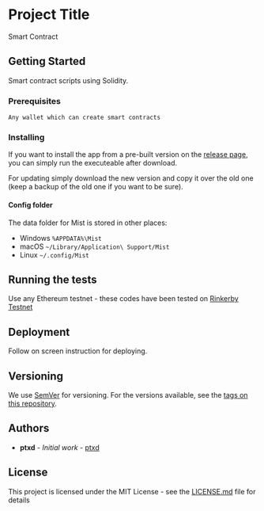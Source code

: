 # Project Title

Smart Contract

## Getting Started

Smart contract scripts using Solidity. 

### Prerequisites

```
Any wallet which can create smart contracts
```

### Installing

If you want to install the app from a pre-built version on the [release page](https://github.com/ethereum/mist/releases),
you can simply run the executeable after download.

For updating simply download the new version and copy it over the old one (keep a backup of the old one if you want to be sure).

#### Config folder
The data folder for Mist is stored in other places:

- Windows `%APPDATA%\Mist`
- macOS `~/Library/Application\ Support/Mist`
- Linux `~/.config/Mist`


## Running the tests

Use any Ethereum testnet - these codes have been tested on [Rinkerby Testnet](https://www.rinkeby.io/)

## Deployment

Follow on screen instruction for deploying.

## Versioning

We use [SemVer](http://semver.org/) for versioning. For the versions available, see the [tags on this repository](https://github.com/your/project/tags). 

## Authors

* **ptxd** - *Initial work* - [ptxd](https://github.com/ptxd)


## License

This project is licensed under the MIT License - see the [LICENSE.md](LICENSE.md) file for details

